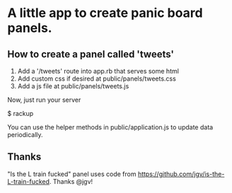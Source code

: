 # A little app to create panic board panels.

## How to create a panel called 'tweets'

  1. Add a '/tweets' route into app.rb that serves some html
  2. Add custom css if desired at public/panels/tweets.css
  3. Add a js file at public/panels/tweets.js

  Now, just run your server

  $ rackup

  You can use the helper methods in public/application.js to update data periodically.

## Thanks

  "Is the L train fucked" panel uses code from https://github.com/jgv/is-the-L-train-fucked. Thanks @jgv!
